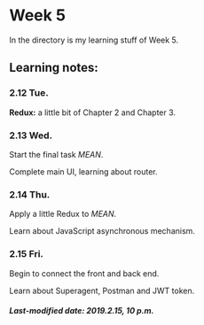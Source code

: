 # Week 5

 In the directory is my learning stuff of Week 5.

## Learning notes:

### 2.12 Tue.

**Redux:** a little bit of Chapter 2 and Chapter 3.

### 2.13 Wed.

Start the final task *MEAN*.

Complete main UI, learning about router.

### 2.14 Thu.

Apply a little Redux to *MEAN*.

Learn about JavaScript asynchronous mechanism.

### 2.15 Fri.

Begin to connect the front and back end.

Learn about Superagent, Postman and JWT token.

##### Last-modified date: 2019.2.15, 10 p.m.